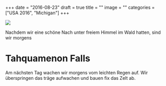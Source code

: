 +++
date = "2016-08-23"
draft = true
title = ""
image = ""
categories = ["USA 2016", "Michigan"]
+++


![](/images/2016-08-23_.jpg)

Nachdem wir eine schöne Nach unter freiem Himmel im Wald hatten,
sind wir morgens 

# Tahquamenon Falls

Am nächsten Tag wachen wir morgens vom
leichten Regen auf. 
Wir überspringen das träge aufwachen 
und bauen fix das Zelt ab. 


